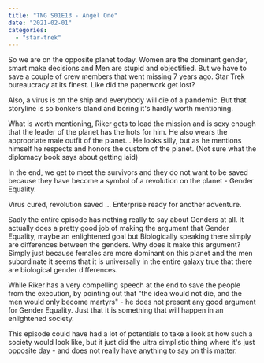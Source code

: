 ```yaml
---
title: "TNG S01E13 - Angel One"
date: "2021-02-01"
categories: 
  - "star-trek"
---
```


So we are on the opposite planet today. Women are the dominant gender, smart make decisions and Men are stupid and objectified. But we have to save a couple of crew members that went missing 7 years ago. Star Trek bureaucracy at its finest. Like did the paperwork get lost?

Also, a virus is on the ship and everybody will die of a pandemic. But that storyline is so bonkers bland and boring it's hardly worth mentioning.

What is worth mentioning, Riker gets to lead the mission and is sexy enough that the leader of the planet has the hots for him. He also wears the appropriate male outfit of the planet... He looks silly, but as he mentions himself he respects and honors the custom of the planet. (Not sure what the diplomacy book says about getting laid)

In the end, we get to meet the survivors and they do not want to be saved because they have become a symbol of a revolution on the planet - Gender Equality.

Virus cured, revolution saved ... Enterprise ready for another adventure.

Sadly the entire episode has nothing really to say about Genders at all. It actually does a pretty good job of making the argument that Gender Equality, maybe an enlightened goal but Biologically speaking there simply are differences between the genders. Why does it make this argument? Simply just because females are more dominant on this planet and the men subordinate it seems that it is universally in the entire galaxy true that there are biological gender differences.

While Riker has a very compelling speech at the end to save the people from the execution, by pointing out that "the idea would not die, and the men would only become martyrs" - he does not present any good argument for Gender Equality. Just that it is something that will happen in an enlightened society.

This episode could have had a lot of potentials to take a look at how such a society would look like, but it just did the ultra simplistic thing where it's just opposite day - and does not really have anything to say on this matter.
